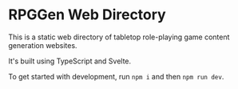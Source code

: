 # RPGGen Web Directory

This is a static web directory of tabletop role-playing game content generation websites.

It's built using TypeScript and Svelte.

To get started with development, run `npm i` and then `npm run dev`.
